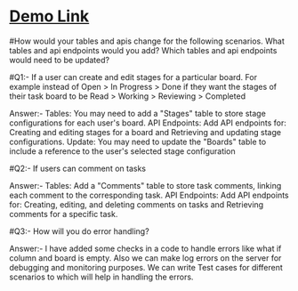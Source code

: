 # [Demo Link](https://tushar35515.github.io/Zuddl_ASSIGNMENT/)

#How would your tables and apis change for the following scenarios. What tables and api endpoints would you add? Which tables and api endpoints would need to be updated?


#Q1:- If a user can create and edit stages for a particular board. For example instead of Open > In Progress > Done if they want the stages of their task board to be Read > Working > Reviewing > Completed <br>

Answer:- Tables: You may need to add a "Stages" table to store stage configurations for each user's board.
         API Endpoints: Add API endpoints for: Creating and editing stages for a board and Retrieving and updating stage configurations.
         Update: You may need to update the "Boards" table to include a reference to the user's selected stage configuration

   
#Q2:- If users can comment on tasks <br>

Answer:- Tables: Add a "Comments" table to store task comments, linking each comment to the corresponding task.
         API Endpoints: Add API endpoints for: Creating, editing, and deleting comments on tasks and Retrieving comments for a specific task.


#Q3:- How will you do error handling? <br>

Answer:- I have added some checks in a code to handle errors like what if column and board is empty.
         Also we can make log errors on the server for debugging and monitoring purposes.
         We can write Test cases for different scenarios to which will help in handling the errors.
